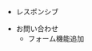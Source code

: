 <!-- - フォント -->

- レスポンシブ
<!-- - 技術スタック
  - デザイン追加
  - ライティング追加 -->
- お問い合わせ
  - フォーム機能追加

<!-- - 技術スタック
  - エンジニア担当者向けページ -->
